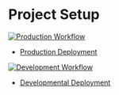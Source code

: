 # Project Setup

[![Production Workflow](https://github.com/DivyaGabani/flask-transaction_management/actions/workflows/prod.yml/badge.svg)](https://github.com/DivyaGabani/flask-transaction_management/actions/workflows/prod.yml)

* [Production Deployment](https://transaction-prod.herokuapp.com/)


[![Development Workflow](https://github.com/DivyaGabani/flask-transaction_management/actions/workflows/dev.yml/badge.svg)](https://github.com/DivyaGabani/flask-transaction_management/actions/workflows/dev.yml)

* [Developmental Deployment](https://transaction-dev.herokuapp.com/)

